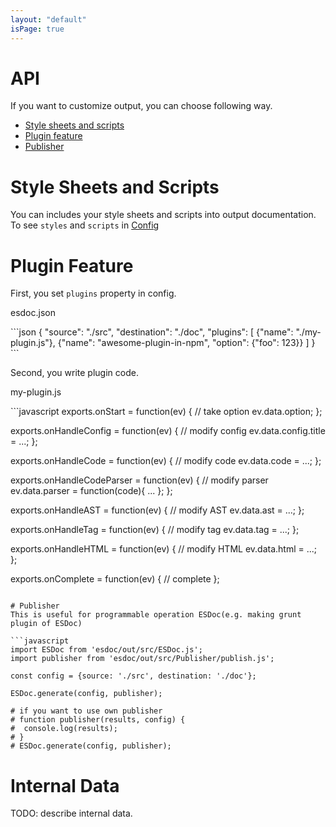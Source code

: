 ```yaml
---
layout: "default"
isPage: true
---
```


# API
If you want to customize output, you can choose following way.

- [Style sheets and scripts](#style-sheets-and-scripts)
- [Plugin feature](#plugin-feature)
- [Publisher](#publisher)

# Style Sheets and Scripts
You can includes your style sheets and scripts into output documentation.
To see ``styles`` and ``scripts`` in [Config](config.html)

# Plugin Feature
First, you set ``plugins`` property in config.

<p class="file-path">esdoc.json</p>
```json
{
  "source": "./src",
  "destination": "./doc",
  "plugins": [
    {"name": "./my-plugin.js"},
    {"name": "awesome-plugin-in-npm", "option": {"foo": 123}}
  ]
}
```

Second, you write plugin code.

<p class="file-path">my-plugin.js</p>
```javascript
exports.onStart = function(ev) {
  // take option
  ev.data.option;
};

exports.onHandleConfig = function(ev) {
  // modify config
  ev.data.config.title = ...;
};

exports.onHandleCode = function(ev) {
  // modify code
  ev.data.code = ...;
};

exports.onHandleCodeParser = function(ev) {
  // modify parser
  ev.data.parser = function(code){ ... };
};

exports.onHandleAST = function(ev) {
  // modify AST
  ev.data.ast = ...;
};

exports.onHandleTag = function(ev) {
  // modify tag
  ev.data.tag = ...;
};

exports.onHandleHTML = function(ev) {
  // modify HTML
  ev.data.html = ...;
};

exports.onComplete = function(ev) {
  // complete
};
```

# Publisher
This is useful for programmable operation ESDoc(e.g. making grunt plugin of ESDoc)

```javascript
import ESDoc from 'esdoc/out/src/ESDoc.js';
import publisher from 'esdoc/out/src/Publisher/publish.js';

const config = {source: './src', destination: './doc'};

ESDoc.generate(config, publisher);

# if you want to use own publisher
# function publisher(results, config) {
#  console.log(results);
# }
# ESDoc.generate(config, publisher);
```

# Internal Data
TODO: describe internal data.

